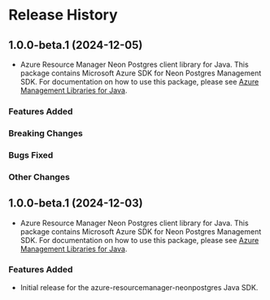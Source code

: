 # Release History

## 1.0.0-beta.1 (2024-12-05)

- Azure Resource Manager Neon Postgres client library for Java. This package contains Microsoft Azure SDK for Neon Postgres Management SDK. For documentation on how to use this package, please see [Azure Management Libraries for Java](https://aka.ms/azsdk/java/mgmt).

### Features Added

### Breaking Changes

### Bugs Fixed

### Other Changes

## 1.0.0-beta.1 (2024-12-03)

- Azure Resource Manager Neon Postgres client library for Java. This package contains Microsoft Azure SDK for Neon Postgres Management SDK. For documentation on how to use this package, please see [Azure Management Libraries for Java](https://aka.ms/azsdk/java/mgmt).

### Features Added

- Initial release for the azure-resourcemanager-neonpostgres Java SDK.

